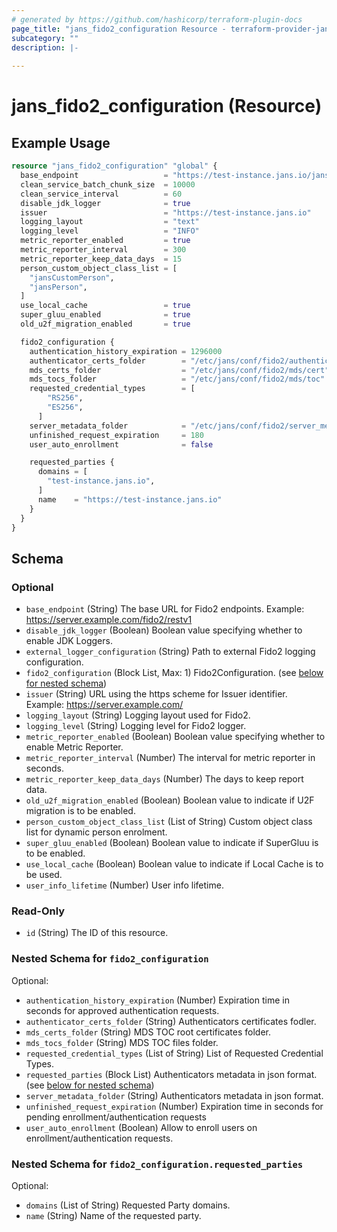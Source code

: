 ```yaml
---
# generated by https://github.com/hashicorp/terraform-plugin-docs
page_title: "jans_fido2_configuration Resource - terraform-provider-jans"
subcategory: ""
description: |-
  
---
```


# jans_fido2_configuration (Resource)



## Example Usage

```terraform
resource "jans_fido2_configuration" "global" {
  base_endpoint                   = "https://test-instance.jans.io/jans-fido2/restv1"
  clean_service_batch_chunk_size  = 10000
  clean_service_interval          = 60
  disable_jdk_logger              = true
  issuer                          = "https://test-instance.jans.io"
  logging_layout                  = "text"
  logging_level                   = "INFO"
  metric_reporter_enabled         = true
  metric_reporter_interval        = 300
  metric_reporter_keep_data_days  = 15
  person_custom_object_class_list = [
    "jansCustomPerson",
    "jansPerson",
  ]
  use_local_cache                 = true
  super_gluu_enabled              = true
  old_u2f_migration_enabled       = true

  fido2_configuration {
    authentication_history_expiration = 1296000
    authenticator_certs_folder        = "/etc/jans/conf/fido2/authenticator_cert"
    mds_certs_folder                  = "/etc/jans/conf/fido2/mds/cert"
    mds_tocs_folder                   = "/etc/jans/conf/fido2/mds/toc"
    requested_credential_types        = [
        "RS256",
        "ES256",
      ]
    server_metadata_folder            = "/etc/jans/conf/fido2/server_metadata"
    unfinished_request_expiration     = 180
    user_auto_enrollment              = false

    requested_parties {
      domains = [
        "test-instance.jans.io",
      ]
      name    = "https://test-instance.jans.io"
    }
  }
}
```

<!-- schema generated by tfplugindocs -->
## Schema

### Optional

- `base_endpoint` (String) The base URL for Fido2 endpoints. Example: https://server.example.com/fido2/restv1
- `disable_jdk_logger` (Boolean) Boolean value specifying whether to enable JDK Loggers.
- `external_logger_configuration` (String) Path to external Fido2 logging configuration.
- `fido2_configuration` (Block List, Max: 1) Fido2Configuration. (see [below for nested schema](#nestedblock--fido2_configuration))
- `issuer` (String) URL using the https scheme for Issuer identifier. Example: https://server.example.com/
- `logging_layout` (String) Logging layout used for Fido2.
- `logging_level` (String) Logging level for Fido2 logger.
- `metric_reporter_enabled` (Boolean) Boolean value specifying whether to enable Metric Reporter.
- `metric_reporter_interval` (Number) The interval for metric reporter in seconds.
- `metric_reporter_keep_data_days` (Number) The days to keep report data.
- `old_u2f_migration_enabled` (Boolean) Boolean value to indicate if U2F migration is to be enabled.
- `person_custom_object_class_list` (List of String) Custom object class list for dynamic person enrolment.
- `super_gluu_enabled` (Boolean) Boolean value to indicate if SuperGluu is to be enabled.
- `use_local_cache` (Boolean) Boolean value to indicate if Local Cache is to be used.
- `user_info_lifetime` (Number) User info lifetime.

### Read-Only

- `id` (String) The ID of this resource.

<a id="nestedblock--fido2_configuration"></a>
### Nested Schema for `fido2_configuration`

Optional:

- `authentication_history_expiration` (Number) Expiration time in seconds for approved authentication requests.
- `authenticator_certs_folder` (String) Authenticators certificates fodler.
- `mds_certs_folder` (String) MDS TOC root certificates folder.
- `mds_tocs_folder` (String) MDS TOC files folder.
- `requested_credential_types` (List of String) List of Requested Credential Types.
- `requested_parties` (Block List) Authenticators metadata in json format. (see [below for nested schema](#nestedblock--fido2_configuration--requested_parties))
- `server_metadata_folder` (String) Authenticators metadata in json format.
- `unfinished_request_expiration` (Number) Expiration time in seconds for pending enrollment/authentication requests
- `user_auto_enrollment` (Boolean) Allow to enroll users on enrollment/authentication requests.

<a id="nestedblock--fido2_configuration--requested_parties"></a>
### Nested Schema for `fido2_configuration.requested_parties`

Optional:

- `domains` (List of String) Requested Party domains.
- `name` (String) Name of the requested party.
